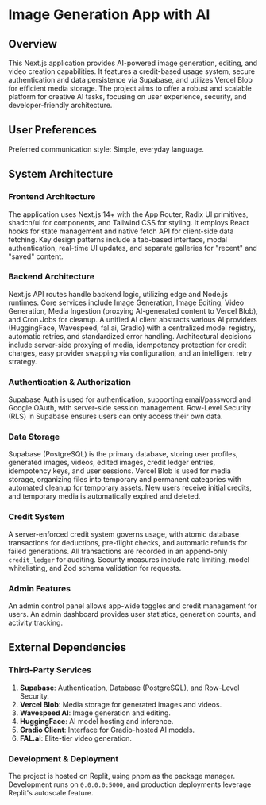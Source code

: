 # Image Generation App with AI

## Overview
This Next.js application provides AI-powered image generation, editing, and video creation capabilities. It features a credit-based usage system, secure authentication and data persistence via Supabase, and utilizes Vercel Blob for efficient media storage. The project aims to offer a robust and scalable platform for creative AI tasks, focusing on user experience, security, and developer-friendly architecture.

## User Preferences
Preferred communication style: Simple, everyday language.

## System Architecture

### Frontend Architecture
The application uses Next.js 14+ with the App Router, Radix UI primitives, shadcn/ui for components, and Tailwind CSS for styling. It employs React hooks for state management and native fetch API for client-side data fetching. Key design patterns include a tab-based interface, modal authentication, real-time UI updates, and separate galleries for "recent" and "saved" content.

### Backend Architecture
Next.js API routes handle backend logic, utilizing edge and Node.js runtimes. Core services include Image Generation, Image Editing, Video Generation, Media Ingestion (proxying AI-generated content to Vercel Blob), and Cron Jobs for cleanup. A unified AI client abstracts various AI providers (HuggingFace, Wavespeed, fal.ai, Gradio) with a centralized model registry, automatic retries, and standardized error handling. Architectural decisions include server-side proxying of media, idempotency protection for credit charges, easy provider swapping via configuration, and an intelligent retry strategy.

### Authentication & Authorization
Supabase Auth is used for authentication, supporting email/password and Google OAuth, with server-side session management. Row-Level Security (RLS) in Supabase ensures users can only access their own data.

### Data Storage
Supabase (PostgreSQL) is the primary database, storing user profiles, generated images, videos, edited images, credit ledger entries, idempotency keys, and user sessions. Vercel Blob is used for media storage, organizing files into temporary and permanent categories with automated cleanup for temporary assets. New users receive initial credits, and temporary media is automatically expired and deleted.

### Credit System
A server-enforced credit system governs usage, with atomic database transactions for deductions, pre-flight checks, and automatic refunds for failed generations. All transactions are recorded in an append-only `credit_ledger` for auditing. Security measures include rate limiting, model whitelisting, and Zod schema validation for requests.

### Admin Features
An admin control panel allows app-wide toggles and credit management for users. An admin dashboard provides user statistics, generation counts, and activity tracking.

## External Dependencies

### Third-Party Services
1.  **Supabase**: Authentication, Database (PostgreSQL), and Row-Level Security.
2.  **Vercel Blob**: Media storage for generated images and videos.
3.  **Wavespeed AI**: Image generation and editing.
4.  **HuggingFace**: AI model hosting and inference.
5.  **Gradio Client**: Interface for Gradio-hosted AI models.
6.  **FAL.ai**: Elite-tier video generation.

### Development & Deployment
The project is hosted on Replit, using pnpm as the package manager. Development runs on `0.0.0.0:5000`, and production deployments leverage Replit's autoscale feature.